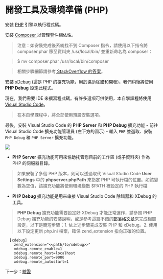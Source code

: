 # 開發工具及環境準備 (PHP)

安裝 [PHP](http://php.net/downloads.php) 引擎以執行程式碼。 

安裝 [Composer ](https://getcomposer.org/download/)以管理套件相依性。 

>注意：如安裝完成後系統找不到 Composer 指令，請使用以下指令將 composer.phar 移至資料夾 /usr/local/bin/ 並重新命名為 composer： 

>$ mv composer.phar /usr/local/bin/composer 

> 相關步驟細節請參考[ StackOverflow 的答案](https://stackoverflow.com/questions/25018894/osx-bash-composer-command-not-found)。
  
 安裝 [xDebug](https://xdebug.org/index.php) (這是 PHP 的擴充功能，用於協助除錯和開發)，我們稍後將使用 **PHP Debug** 設定此程式。

現在，我們需要 IDE 來撰寫程式碼。有許多選項可供使用，本自學課程將使用 [Visual Studio Code](https://code.visualstudio.com/)。

> 在本自學課程中，將全部使用預設安裝選項。

最後，安裝 Visual Studio Code 的 **PHP Server** 和 **PHP Debug** 擴充功能 - 前往 Visual Studio Code 擴充功能管理員 (左下方的圖示) - 輸入 `PHP` 並選取、安裝 `PHP Debug` 和 `PHP Server` 擴充功能。

![](_media/php/vs_code_extension.png) 

- **PHP Server** 擴充功能可用來協助托管您目前的工作區 (或子資料夾) 作為 PHP 的伺服器目錄。
> 如果安裝了多個 PHP 版本，則可以透過取代 Visual Studio Code **User Settings** 中的 **phpserver.phpPath** 來指定 PHP 可執行檔的位置。如該變數為空值，該擴充功能將使用環境變數 $PATH 裡設定的 PHP 執行檔
 

- **PHP Debug** 擴充功能是用來串接 Visual Studio Code 除錯器和 XDebug 的工具。 
> **PHP Debug** 擴充功能需要設定好 XDebug 才能正常運作，請參照 PHP Debug 擴充功能的安裝說明，或是參考這篇不錯的[部落格文章](https://blogs.msdn.microsoft.com/nicktrog/2016/02/11/configuring-visual-studio-code-for-php-development/)來完成相關設定，以下是簡短步驟：1\. 依上述步驟完成安裝 PHP 和 xDebug。2\. 使用以下設定更新 php.ini 檔案，確保 zend_extension 指向正確的位置。

      [xdebug]
        zend_extension="<<path/to/xdebug>>"
        xdebug.remote_enable=1
        xdebug.remote_host=localhost
        xdebug.remote_port=9000
        xdebug.remote_autostart=1


下一步：[驗證](/zh-TW/oauth/)